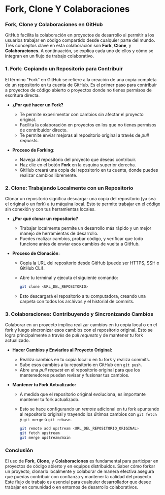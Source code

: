 # Fork, Clone Y Colaboraciones

### **Fork, Clone y Colaboraciones en GitHub**

GitHub facilita la colaboración en proyectos de desarrollo al permitir a los usuarios trabajar en código compartido desde cualquier parte del mundo. Tres conceptos clave en esta colaboración son **Fork**, **Clone**, y **Colaboraciones**. A continuación, se explica cada uno de ellos y cómo se integran en un flujo de trabajo colaborativo.

### **1. Fork: Copiando un Repositorio para Contribuir**
El término "Fork" en GitHub se refiere a la creación de una copia completa de un repositorio en tu cuenta de GitHub. Es el primer paso para contribuir a proyectos de código abierto o proyectos donde no tienes permisos de escritura directa.

- **¿Por qué hacer un Fork?**
  - Te permite experimentar con cambios sin afectar el proyecto original.
  - Facilita la colaboración en proyectos en los que no tienes permisos de contribuidor directo.
  - Te permite enviar mejoras al repositorio original a través de *pull requests*.

- **Proceso de Forking:**
  - Navega al repositorio del proyecto que deseas contribuir.
  - Haz clic en el botón **Fork** en la esquina superior derecha.
  - GitHub creará una copia del repositorio en tu cuenta, donde puedes realizar cambios libremente.

### **2. Clone: Trabajando Localmente con un Repositorio**
Clonar un repositorio significa descargar una copia del repositorio (ya sea el original o un fork) a tu máquina local. Esto te permite trabajar en el código sin conexión y con tus herramientas locales.

- **¿Por qué clonar un repositorio?**
  - Trabajar localmente permite un desarrollo más rápido y un mejor manejo de herramientas de desarrollo.
  - Puedes realizar cambios, probar código, y verificar que todo funcione antes de enviar esos cambios de vuelta a GitHub.
  
- **Proceso de Clonación:**
  - Copia la URL del repositorio desde GitHub (puede ser HTTPS, SSH o GitHub CLI).
  - Abre tu terminal y ejecuta el siguiente comando:

    ```bash
    git clone <URL_DEL_REPOSITORIO>
    ```

  - Esto descargará el repositorio a tu computadora, creando una carpeta con todos los archivos y el historial de commits.

### **3. Colaboraciones: Contribuyendo y Sincronizando Cambios**
Colaborar en un proyecto implica realizar cambios en tu copia local o en el fork y luego sincronizar esos cambios con el repositorio original. Esto se logra principalmente a través de *pull requests* y de mantener tu fork actualizado.

- **Hacer Cambios y Enviarlos al Proyecto Original:**
  - Realiza cambios en tu copia local o en tu fork y realiza commits.
  - Sube esos cambios a tu repositorio en GitHub con `git push`.
  - Abre una *pull request* en el repositorio original para que los mantenedores puedan revisar y fusionar tus cambios.

- **Mantener tu Fork Actualizado:**
  - A medida que el repositorio original evoluciona, es importante mantener tu fork actualizado.
  - Esto se hace configurando un *remote* adicional en tu fork apuntando al repositorio original y trayendo los últimos cambios con `git fetch` y `git merge` o `git rebase`.

    ```bash
    git remote add upstream <URL_DEL_REPOSITORIO_ORIGINAL>
    git fetch upstream
    git merge upstream/main
    ```

### **Conclusión**
El uso de **Fork**, **Clone**, y **Colaboraciones** es fundamental para participar en proyectos de código abierto y en equipos distribuidos. Saber cómo forkar un proyecto, clonarlo localmente y colaborar de manera efectiva asegura que puedas contribuir con confianza y mantener la calidad del proyecto. Este flujo de trabajo es esencial para cualquier desarrollador que desee trabajar en comunidad o en entornos de desarrollo colaborativos.